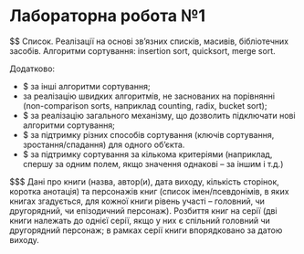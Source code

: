 # Лабораторна робота №1

$$ Список. Реалізації на основі зв’язних списків, масивів, бібліотечних засобів. Алгоритми сортування: insertion sort, quicksort, merge sort. 

Додатково:  
* $ за інші алгоритми сортування; 
* за реалізацію швидких алгоритмів, не заснованих на порівнянні (non-comparison sorts, наприклад counting, radix, bucket sort); 
* $ за реалізацію загального механізму, що дозволить підключати нові алгоритми сортування;
* $ за підтримку різних способів сортування (ключів сортування, зростання/спадання)  для одного об’єкта.
* $ за підтримку сортування за кількома критеріями (наприклад, спершу за одним полем, якщо значення однакові – за іншим і т.д.)

$$$ Дані про книги (назва, автор(и), дата виходу, кількість сторінок, коротка анотація) та персонажів книг (список імен/псевдонімів, в яких книгах згадується, для кожної книги рівень участі – головний, чи другорядний, чи епізодичний персонаж). Розбиття книг на серії (дві книги належать до однієї серії, якщо у них є спільний головний чи другорядний персонаж; в рамках серії книги впорядковано за датою виходу.

